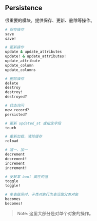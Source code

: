 ## Persistence

很重要的模块，提供保存、更新、删除等操作。

```ruby
# 保存操作
save
save!

# 更新操作
update & update_attributes
update! & update_attributes!
update_attribute
update_column
update_columns

# 删除操作
delete
destroy
destroy!
destroyed?

# 状态询问
new_record?
persisted?

# 更新 updated_at 或指定字段
touch

# 重新加载，清除缓存
reload

# 减一、加一
decrement
decrement!
increment
increment!

# 反转某 bool 属性的值
toggle
toggle!

# 单表继承时，子类对象行为表现像父类对象
becomes
becomes!
```

> Note: 这里大部分是对单个对象的操作。
